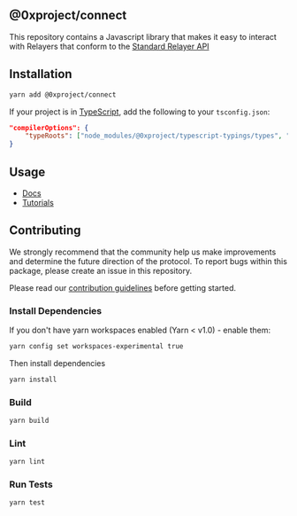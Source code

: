 ## @0xproject/connect

This repository contains a Javascript library that makes it easy to interact with Relayers that conform to the [Standard Relayer API](https://github.com/0xProject/standard-relayer-api)

## Installation

```bash
yarn add @0xproject/connect
```

If your project is in [TypeScript](https://www.typescriptlang.org/), add the following to your `tsconfig.json`:

```json
"compilerOptions": {
    "typeRoots": ["node_modules/@0xproject/typescript-typings/types", "node_modules/@types"],
}
```

## Usage

*   [Docs](https://0xproject.com/docs/connect)
*   [Tutorials](https://0xproject.com/wiki#connect)

## Contributing

We strongly recommend that the community help us make improvements and determine the future direction of the protocol. To report bugs within this package, please create an issue in this repository.

Please read our [contribution guidelines](../../CONTRIBUTING.md) before getting started.

### Install Dependencies

If you don't have yarn workspaces enabled (Yarn < v1.0) - enable them:

```bash
yarn config set workspaces-experimental true
```

Then install dependencies

```bash
yarn install
```

### Build

```bash
yarn build
```

### Lint

```bash
yarn lint
```

### Run Tests

```bash
yarn test
```
